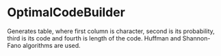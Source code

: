 # OptimalCodeBuilder
Generates table, where first column is character, second is its probability, third is its code and fourth is length of the code. Huffman and Shannon-Fano algorithms are used.
